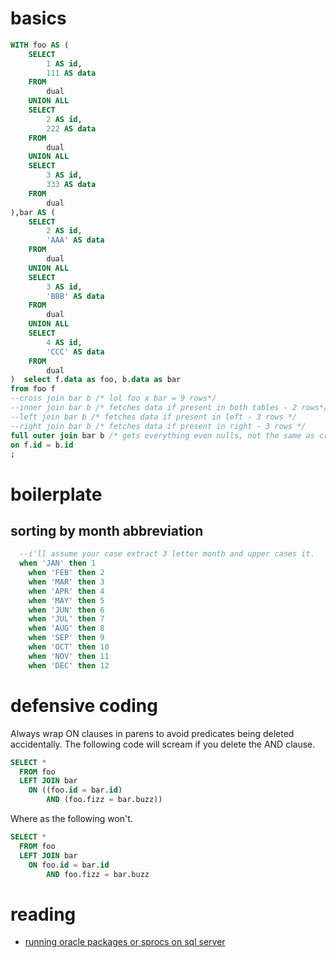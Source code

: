 # basics

```sql
WITH foo AS (
    SELECT
        1 AS id,
        111 AS data
    FROM
        dual
    UNION ALL
    SELECT
        2 AS id,
        222 AS data
    FROM
        dual
    UNION ALL
    SELECT
        3 AS id,
        333 AS data
    FROM
        dual
),bar AS (
    SELECT
        2 AS id,
        'AAA' AS data
    FROM
        dual
    UNION ALL
    SELECT
        3 AS id,
        'BBB' AS data
    FROM
        dual
    UNION ALL
    SELECT
        4 AS id,
        'CCC' AS data
    FROM
        dual
)  select f.data as foo, b.data as bar
from foo f
--cross join bar b /* lol foo x bar = 9 rows*/
--inner join bar b /* fetches data if present in both tables - 2 rows*/
--left join bar b /* fetches data if present in left - 3 rows */
--right join bar b /* fetches data if present in right - 3 rows */
full outer join bar b /* gets everything even nulls, not the same as cross join - 4 rows*/
on f.id = b.id
;
```

# boilerplate

## sorting by month abbreviation

```sql
  --i'll assume your case extract 3 letter month and upper cases it.
  when 'JAN' then 1
    when 'FEB' then 2
    when 'MAR' then 3
    when 'APR' then 4    
    when 'MAY' then 5
    when 'JUN' then 6
    when 'JUL' then 7
    when 'AUG' then 8    
    when 'SEP' then 9
    when 'OCT' then 10
    when 'NOV' then 11
    when 'DEC' then 12
```

# defensive coding

Always wrap ON clauses in parens to avoid predicates being deleted accidentally. The following code will scream if you delete  the AND clause.

```sql
SELECT *
  FROM foo
  LEFT JOIN bar
    ON ((foo.id = bar.id)
        AND (foo.fizz = bar.buzz))
```

Where as the following won't.

```sql
SELECT *
  FROM foo
  LEFT JOIN bar
    ON foo.id = bar.id
        AND foo.fizz = bar.buzz
```


# reading

- [running oracle packages or sprocs on sql server](https://fred115.wordpress.com/2013/04/13/call-oracle-store-procedure-from-ms-sql-server-via-openquery/)

